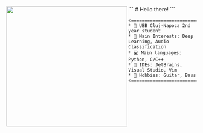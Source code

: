 
<img align="left" src="assets/castle.gif" width="320" />
```
# Hello there!  
```  

```
<============================================>  
* 🏫 UBB Cluj-Napoca 2nd year student  
* 🧠 Main Interests: Deep Learning, Audio Classification  
* 💻 Main languages: Python, C/C++  
* 💾 IDEs: JetBrains, Visual Studio, Vim  
* 🎸 Hobbies: Guitar, Bass  
<============================================>  
```
